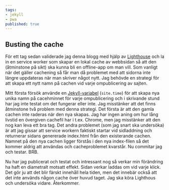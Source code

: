 ```yaml
---
tags:
- jekyll
- pwa
published: true
---
```

## Busting the cache

För ett tag sedan validerade jag denna blogg med hjälp av [Lighthouse](https://developers.google.com/web/tools/lighthouse/) och la in en service worker som skapar en lokal cache av webbsidan så att den (åtminstone på sikt) ska kunna bli en offline-app om man vill. Som vanligt när det gäller cachening så får man då problemet med att sidorna inte längre uppdateras när man skriver något nytt. Jag behövde en strategi för att skapa ett nytt namn på cachen vid varje ompublicering av sajten.

Mitt första försök använde en [Jekyll-variabel](https://jekyllrb.com/docs/variables/) (`site.time`) för att skapa nya unika namn på cacehminnet för varje ompublicering och i skrivande stund har jag inte testat om det fungerar eller inte. Jag misstänker att det finns åtminstone två problem med denna strategi. Det första är att den gamla cachen inte raderas när den nya skapas. Jag har ingen aning om hur lång livstid en övergiven cachefil har i t.ex. Chrome, men jag misstänker att den nog kan leva ett bra tag. Det andra problemet (som jag snart ska undersöka) är att jag gissar att service workern faktiskt startar vid sidladdning och returnerar sidans genererade index.html från den existerande cachen. Namnet på den nya cachen ligger förstås i den nya index-filen så det kommer aldrig att användas och cacheproblemet kvarstår. Nu commitar jag och testar. BRB.

Nu har jag publicerat och testat och intressant nog så verkar min förändring ha haft en diametralt motsatt effekt. Sidan verkar laddas om vid varje klick. Det gör ju att det blir färskt innehåll hela tiden, men det innebär också att det inte används någon cache över huvud taget. Jag ska köra Lighthous och undersöka vidare. Återkommer.
